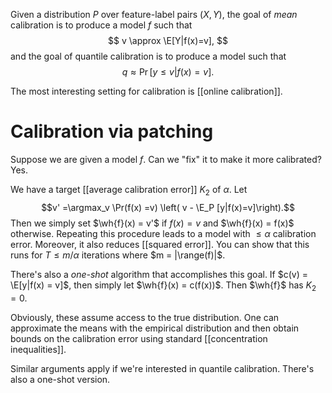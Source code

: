 Given a distribution $P$ over feature-label pairs $(X,Y)$, the goal of _mean_ calibration is to produce a model $f$ such that 
$$
v \approx \E[Y|f(x)=v],
$$
and the goal of quantile calibration is to produce a model such that 
$$
q \approx \Pr[y\leq v|f(x)=v].
$$

The most interesting setting for calibration is [[online calibration]]. 
# Calibration via patching

Suppose we are given a model $f$. Can we "fix" it to make it more calibrated? Yes. 

We have a target [[average calibration error]] $K_2$ of  $\alpha$. Let 
$$v' =\argmax_v \Pr(f(x) =v) \left( v - \E_P [y|f(x)=v]\right).$$Then we simply set $\wh{f}(x) = v'$ if $f(x)=v$ and $\wh{f}(x) = f(x)$ otherwise. Repeating this procedure leads to a model with $\leq \alpha$ calibration error. Moreover, it also reduces [[squared error]]. You can show that this runs for $T\leq m/\alpha$ iterations where $m = |\range(f)|$. 

There's also a _one-shot_ algorithm that accomplishes this goal. If $c(v) = \E[y|f(x) = v]$, then simply let $\wh{f}(x) = c(f(x))$. Then $\wh{f}$ has $K_2=0$. 

Obviously, these assume access to the true distribution. One can approximate the means with the empirical distribution and then obtain bounds on the calibration error using standard [[concentration inequalities]]. 

Similar arguments apply if we're interested in quantile calibration. There's also a one-shot version. 




